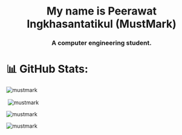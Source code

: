 <h1 align="center">My name is Peerawat Ingkhasantatikul (MustMark)</h1>
<h3 align="center">A computer engineering student.</h3>

# 📊 GitHub Stats:

<p><img align="center" src="https://github-readme-stats.vercel.app/api/top-langs?username=mustmark&show_icons=true&theme=onedark&locale=en&layout=compact" alt="mustmark" /></p>

<p>&nbsp;<img align="center" src="https://github-readme-stats.vercel.app/api?username=mustmark&show_icons=true&theme=onedark&locale=en" alt="mustmark" /></p>

<p><img align="center" src="https://github-readme-streak-stats.herokuapp.com/?user=mustmark&theme=dark" alt="mustmark" /></p>

<p align="left"> <img src="https://komarev.com/ghpvc/?username=mustmark&label=Profile%20views&color=ff9500&style=plastic" alt="mustmark" /> </p>
